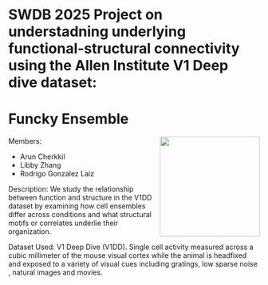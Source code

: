 # SWDB 2025 Project on understadning underlying functional-structural connectivity using the Allen Institute V1 Deep dive dataset:

# Funcky Ensemble

<img align = right height="200" src="https://github.com/user-attachments/assets/d0ff038e-8d39-4cd7-8141-6b4260c6a968" />

Members:

- Arun Cherkkil
- Libby Zhang
- Rodrigo Gonzalez Laiz

Description: We study the relationship between function and structure in the V1DD dataset by examining how cell ensembles differ across conditions and what structural motifs or correlates underlie their organization.

Dataset Used: V1 Deep Dive (V1DD). Single cell activity measured across a cubic millimeter of the mouse visual cortex while the animal is headfixed and exposed to a variety of visual cues including gratings, low sparse noise , natural images and movies. 

